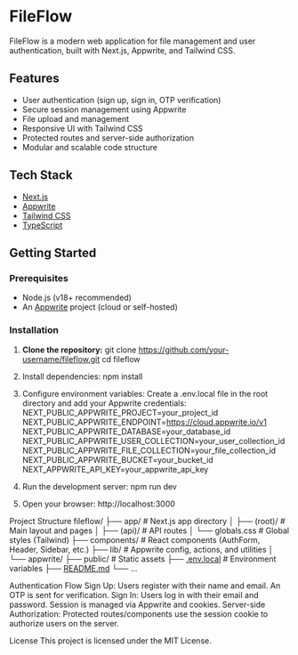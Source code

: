 # FileFlow

FileFlow is a modern web application for file management and user authentication, built with Next.js, Appwrite, and Tailwind CSS.

## Features

- User authentication (sign up, sign in, OTP verification)
- Secure session management using Appwrite
- File upload and management
- Responsive UI with Tailwind CSS
- Protected routes and server-side authorization
- Modular and scalable code structure

## Tech Stack

- [Next.js](https://nextjs.org/)
- [Appwrite](https://appwrite.io/)
- [Tailwind CSS](https://tailwindcss.com/)
- [TypeScript](https://www.typescriptlang.org/)

## Getting Started

### Prerequisites

- Node.js (v18+ recommended)
- An [Appwrite](https://appwrite.io/) project (cloud or self-hosted)

### Installation

1. **Clone the repository:**
   git clone https://github.com/your-username/fileflow.git
   cd fileflow

2. Install dependencies:
   npm install

3. Configure environment variables:
Create a .env.local file in the root directory and add your Appwrite credentials:
NEXT_PUBLIC_APPWRITE_PROJECT=your_project_id
NEXT_PUBLIC_APPWRITE_ENDPOINT=https://cloud.appwrite.io/v1
NEXT_PUBLIC_APPWRITE_DATABASE=your_database_id
NEXT_PUBLIC_APPWRITE_USER_COLLECTION=your_user_collection_id
NEXT_PUBLIC_APPWRITE_FILE_COLLECTION=your_file_collection_id
NEXT_PUBLIC_APPWRITE_BUCKET=your_bucket_id
NEXT_APPWRITE_API_KEY=your_appwrite_api_key

4. Run the development server:
   npm run dev

5. Open your browser:
   http://localhost:3000

Project Structure
fileflow/
├── app/                # Next.js app directory
│   ├── (root)/         # Main layout and pages
│   ├── (api)/          # API routes
│   └── globals.css     # Global styles (Tailwind)
├── components/         # React components (AuthForm, Header, Sidebar, etc.)
├── lib/                # Appwrite config, actions, and utilities
│   └── appwrite/
├── public/             # Static assets
├── [.env.local](http://_vscodecontentref_/0)          # Environment variables
├── [README.md](http://_vscodecontentref_/1)
└── ...

Authentication Flow
Sign Up: Users register with their name and email. An OTP is sent for verification.
Sign In: Users log in with their email and password. Session is managed via Appwrite and cookies.
Server-side Authorization: Protected routes/components use the session cookie to authorize users on the server.


License
This project is licensed under the MIT License.